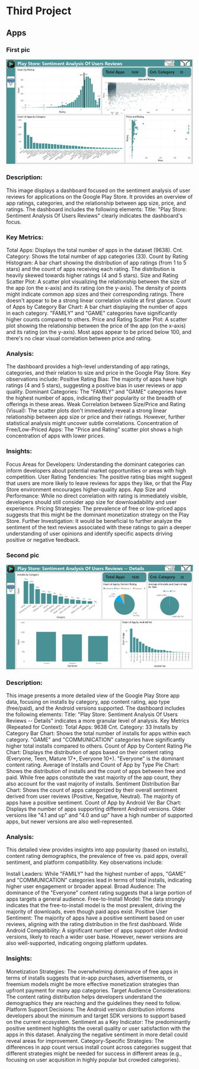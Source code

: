 # Third Project 
## Apps 
### First pic 
![Screanshot (495).](https://github.com/Mahmoud0019/oibsib_taskno3/blob/main/1.png)

### Description:

This image displays a dashboard focused on the sentiment analysis of user reviews for applications on the Google Play Store. It provides an overview of app ratings, categories, and the relationship between app size, price, and ratings. The dashboard includes the following elements:
Title: "Play Store: Sentiment Analysis Of Users Reviews" clearly indicates the dashboard's focus.

### Key Metrics:

Total Apps: Displays the total number of apps in the dataset (9638).
Cnt. Category: Shows the total number of app categories (33).
Count by Rating Histogram: A bar chart showing the distribution of app ratings (from 1 to 5 stars) and the count of apps receiving each rating. The distribution is heavily skewed towards higher ratings (4 and 5 stars).
Size and Rating Scatter Plot: A scatter plot visualizing the relationship between the size of the app (on the x-axis) and its rating (on the y-axis). The density of points might indicate common app sizes and their corresponding ratings. There doesn't appear to be a strong linear correlation visible at first glance.
Count of Apps by Category Bar Chart: A bar chart displaying the number of apps in each category. "FAMILY" and "GAME" categories have significantly higher counts compared to others.
Price and Rating Scatter Plot: A scatter plot showing the relationship between the price of the app (on the x-axis) and its rating (on the y-axis). Most apps appear to be priced below 100, and there's no clear visual correlation between price and rating.

### Analysis:

The dashboard provides a high-level understanding of app ratings, categories, and their relation to size and price in the Google Play Store. Key observations include:
Positive Rating Bias: The majority of apps have high ratings (4 and 5 stars), suggesting a positive bias in user reviews or app quality.
Dominant Categories: The "FAMILY" and "GAME" categories have the highest number of apps, indicating their popularity or the breadth of offerings in these areas.
Weak Correlation between Size/Price and Rating (Visual): The scatter plots don't immediately reveal a strong linear relationship between app size or price and their ratings. However, further statistical analysis might uncover subtle correlations.
Concentration of Free/Low-Priced Apps: The "Price and Rating" scatter plot shows a high concentration of apps with lower prices.

### Insights:

Focus Areas for Developers: Understanding the dominant categories can inform developers about potential market opportunities or areas with high competition.
User Rating Tendencies: The positive rating bias might suggest that users are more likely to leave reviews for apps they like, or that the Play Store environment encourages higher-quality apps.
App Size and Performance: While no direct correlation with rating is immediately visible, developers should still consider app size for downloadability and user experience.
Pricing Strategies: The prevalence of free or low-priced apps suggests that this might be the dominant monetization strategy on the Play Store.
Further Investigation: It would be beneficial to further analyze the sentiment of the text reviews associated with these ratings to gain a deeper understanding of user opinions and identify specific aspects driving positive or negative feedback.
### Second pic 

![Screanshot (495).](https://github.com/Mahmoud0019/oibsib_taskno3/blob/main/2.png)

### Description:

This image presents a more detailed view of the Google Play Store app data, focusing on installs by category, app content rating, app type (free/paid), and the Android versions supported. The dashboard includes the following elements:
Title: "Play Store: Sentiment Analysis Of Users Reviews -- Details" indicates a more granular level of analysis.
Key Metrics (Repeated for Context):
Total Apps: 9638
Cnt. Category: 33
Installs by Category Bar Chart: Shows the total number of installs for apps within each category. "GAME" and "COMMUNICATION" categories have significantly higher total installs compared to others.
Count of App by Content Rating Pie Chart: Displays the distribution of apps based on their content rating (Everyone, Teen, Mature 17+, Everyone 10+). "Everyone" is the dominant content rating.
Average of Installs and Count of App by Type Pie Chart: Shows the distribution of installs and the count of apps between free and paid. While free apps constitute the vast majority of the app count, they also account for the vast majority of installs.
Sentiment Distribution Bar Chart: Shows the count of apps categorized by their overall sentiment derived from user reviews (Positive, Negative, Neutral). The majority of apps have a positive sentiment.
Count of App by Android Ver Bar Chart: Displays the number of apps supporting different Android versions. Older versions like "4.1 and up" and "4.0 and up" have a high number of supported apps, but newer versions are also well-represented.

### Analysis:

This detailed view provides insights into app popularity (based on installs), content rating demographics, the prevalence of free vs. paid apps, overall sentiment, and platform compatibility. Key observations include:

Install Leaders: While "FAMILY" had the highest number of apps, "GAME" and "COMMUNICATION" categories lead in terms of total installs, indicating higher user engagement or broader appeal.
Broad Audience: The dominance of the "Everyone" content rating suggests that a large portion of apps targets a general audience.
Free-to-Install Model: The data strongly indicates that the free-to-install model is the most prevalent, driving the majority of downloads, even though paid apps exist.
Positive User Sentiment: The majority of apps have a positive sentiment based on user reviews, aligning with the rating distribution in the first dashboard.
Wide Android Compatibility: A significant number of apps support older Android versions, likely to reach a wider user base. However, newer versions are also well-supported, indicating ongoing platform updates.

### Insights:

Monetization Strategies: The overwhelming dominance of free apps in terms of installs suggests that in-app purchases, advertisements, or freemium models might be more effective monetization strategies than upfront payment for many app categories.
Target Audience Considerations: The content rating distribution helps developers understand the demographics they are reaching and the guidelines they need to follow.
Platform Support Decisions: The Android version distribution informs developers about the minimum and target SDK versions to support based on the current ecosystem.
Sentiment as a Key Indicator: The predominantly positive sentiment highlights the overall quality or user satisfaction with the apps in this dataset. Analyzing the negative sentiment in more detail could reveal areas for improvement.
Category-Specific Strategies: The differences in app count versus install count across categories suggest that different strategies might be needed for success in different areas (e.g., focusing on user acquisition in highly popular but crowded categories).
